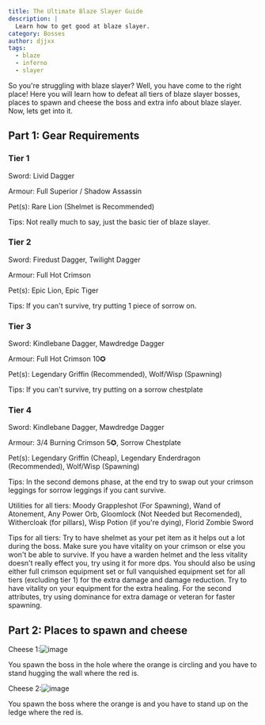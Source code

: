 ```yaml {metadata}
title: The Ultimate Blaze Slayer Guide
description: |
  Learn how to get good at blaze slayer.
category: Bosses
author: djjxx
tags:
  - blaze
  - inferno
  - slayer
```

So you're struggling with blaze slayer? Well, you have come to the right place! Here you will learn how to defeat all tiers of blaze slayer
bosses, places to spawn and cheese the boss and extra info about blaze slayer. Now, lets get into it.

## Part 1: Gear Requirements

### Tier 1

Sword: Livid Dagger

Armour: Full Superior / Shadow Assassin

Pet(s): Rare Lion (Shelmet is Recommended)

Tips: Not really much to say, just the basic tier of blaze slayer.

### Tier 2

Sword: Firedust Dagger, Twilight Dagger

Armour: Full Hot Crimson

Pet(s): Epic Lion, Epic Tiger

Tips: If you can't survive, try putting 1 piece of sorrow on.

### Tier 3

Sword: Kindlebane Dagger, Mawdredge Dagger

Armour: Full Hot Crimson 10✪

Pet(s): Legendary Griffin (Recommended), Wolf/Wisp (Spawning)

Tips: If you can't survive, try putting on a sorrow chestplate

### Tier 4

Sword: Kindlebane Dagger, Mawdredge Dagger

Armour: 3/4 Burning Crimson 5✪, Sorrow Chestplate

Pet(s): Legendary Griffin (Cheap), Legendary Enderdragon (Recommended), Wolf/Wisp (Spawning)

Tips: In the second demons phase, at the end try to swap out your crimson leggings for sorrow leggings if you cant survive.


Utilities for all tiers: Moody Grappleshot (For Spawning), Wand of Atonement, Any Power Orb, Gloomlock (Not Needed but Recomended), 
Withercloak (for pillars), Wisp Potion (if you're dying), Florid Zombie Sword


Tips for all tiers: Try to have shelmet as your pet item as it helps out a lot during the boss. Make sure you have vitality on your crimson or 
else you won't be able to survive. If you have a warden helmet and the less vitality doesn't really effect you, try using it for more dps. You
should also be using either full crimson equipment set or full vanquished equipment set for all tiers (excluding tier 1) for the extra damage and 
damage reduction. Try to have vitality on your equipment for the extra healing. For the second attributes, try using dominance for extra damage
or veteran for faster spawning.

## Part 2: Places to spawn and cheese

Cheese 1:![image](https://user-images.githubusercontent.com/131566961/235039611-503cf60e-95e2-4e1c-ae8a-4b044d865925.png)

You spawn the boss in the hole where the orange is circling and you have to stand hugging the wall where the red is.

Cheese 2:![image](https://user-images.githubusercontent.com/131566961/235040021-4367aae3-5e2d-4e9c-ae2d-9a683340e52b.png)

You spawn the boss where the orange is and you have to stand up on the ledge where the red is.
